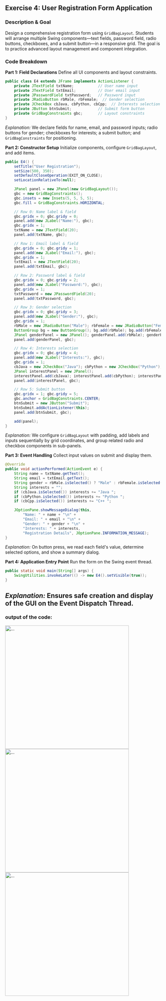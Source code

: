 ## Exercise 4: User Registration Form Application

### Description & Goal

Design a comprehensive registration form using `GridBagLayout`. Students will arrange multiple Swing components—text fields, password field, radio buttons, checkboxes, and a submit button—in a responsive grid. The goal is to practice advanced layout management and component integration.

### Code Breakdown

**Part 1: Field Declarations**
Define all UI components and layout constraints.

```java
public class E4 extends JFrame implements ActionListener {
    private JTextField txtName;           // User name input
    private JTextField txtEmail;          // User email input
    private JPasswordField txtPassword;   // Password input
    private JRadioButton rbMale, rbFemale;  // Gender selection
    private JCheckBox cbJava, cbPython, cbCpp;  // Interests selection
    private JButton btnSubmit;            // Submit form button
    private GridBagConstraints gbc;       // Layout constraints
}
```

*Explanation:* We declare fields for name, email, and password inputs; radio buttons for gender; checkboxes for interests; a submit button; and `GridBagConstraints` for positioning.

**Part 2: Constructor Setup**
Initialize components, configure `GridBagLayout`, and add items.

```java
public E4() {
    setTitle("User Registration");
    setSize(500, 350);
    setDefaultCloseOperation(EXIT_ON_CLOSE);
    setLocationRelativeTo(null);

    JPanel panel = new JPanel(new GridBagLayout());
    gbc = new GridBagConstraints();
    gbc.insets = new Insets(5, 5, 5, 5);
    gbc.fill = GridBagConstraints.HORIZONTAL;

    // Row 0: Name label & field
    gbc.gridx = 0; gbc.gridy = 0;
    panel.add(new JLabel("Name:"), gbc);
    gbc.gridx = 1;
    txtName = new JTextField(20);
    panel.add(txtName, gbc);

    // Row 1: Email label & field
    gbc.gridx = 0; gbc.gridy = 1;
    panel.add(new JLabel("Email:"), gbc);
    gbc.gridx = 1;
    txtEmail = new JTextField(20);
    panel.add(txtEmail, gbc);

    // Row 2: Password label & field
    gbc.gridx = 0; gbc.gridy = 2;
    panel.add(new JLabel("Password:"), gbc);
    gbc.gridx = 1;
    txtPassword = new JPasswordField(20);
    panel.add(txtPassword, gbc);

    // Row 3: Gender selection
    gbc.gridx = 0; gbc.gridy = 3;
    panel.add(new JLabel("Gender:"), gbc);
    gbc.gridx = 1;
    rbMale = new JRadioButton("Male"); rbFemale = new JRadioButton("Female");
    ButtonGroup bg = new ButtonGroup(); bg.add(rbMale); bg.add(rbFemale);
    JPanel genderPanel = new JPanel(); genderPanel.add(rbMale); genderPanel.add(rbFemale);
    panel.add(genderPanel, gbc);

    // Row 4: Interests selection
    gbc.gridx = 0; gbc.gridy = 4;
    panel.add(new JLabel("Interests:"), gbc);
    gbc.gridx = 1;
    cbJava = new JCheckBox("Java"); cbPython = new JCheckBox("Python"); cbCpp = new JCheckBox("C++");
    JPanel interestPanel = new JPanel();
    interestPanel.add(cbJava); interestPanel.add(cbPython); interestPanel.add(cbCpp);
    panel.add(interestPanel, gbc);

    // Row 5: Submit button
    gbc.gridx = 1; gbc.gridy = 5;
    gbc.anchor = GridBagConstraints.CENTER;
    btnSubmit = new JButton("Submit");
    btnSubmit.addActionListener(this);
    panel.add(btnSubmit, gbc);

    add(panel);
}
```

*Explanation:* We configure `GridBagLayout` with padding, add labels and inputs sequentially by grid coordinates, and group related radio and checkbox components in sub-panels.

**Part 3: Event Handling**
Collect input values on submit and display them.

```java
@Override
public void actionPerformed(ActionEvent e) {
    String name = txtName.getText();
    String email = txtEmail.getText();
    String gender = rbMale.isSelected() ? "Male" : rbFemale.isSelected() ? "Female" : "Unspecified";
    String interests = "";
    if (cbJava.isSelected()) interests += "Java ";
    if (cbPython.isSelected()) interests += "Python ";
    if (cbCpp.isSelected()) interests += "C++ ";

    JOptionPane.showMessageDialog(this,
        "Name: " + name + "\n" +
        "Email: " + email + "\n" +
        "Gender: " + gender + "\n" +
        "Interests: " + interests,
        "Registration Details", JOptionPane.INFORMATION_MESSAGE);
}
```

*Explanation:* On button press, we read each field's value, determine selected options, and show a summary dialog.

**Part 4: Application Entry Point**
Run the form on the Swing event thread.

```java
public static void main(String[] args) {
    SwingUtilities.invokeLater(() -> new E4().setVisible(true));
}
```

*Explanation:* Ensures safe creation and display of the GUI on the Event Dispatch Thread.
---
### output of the code:
<img src="images/img-4-1.png" alt="..." width="400"/>
<img src="images/img-4-2.png" alt="..." width="400"/>
<img src="images/img-4-3.png" alt="..." width="400"/>
